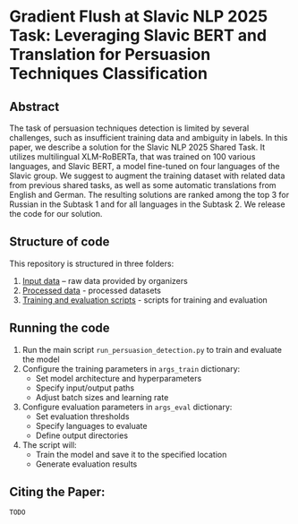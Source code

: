 # Gradient Flush at Slavic NLP 2025 Task: Leveraging Slavic BERT and Translation for Persuasion Techniques Classification

## Abstract

The task of persuasion techniques detection is limited by several challenges, such as insufficient training data and ambiguity in labels. In this paper, we describe a solution for the Slavic NLP 2025 Shared Task. It utilizes multilingual XLM-RoBERTa, that was trained on 100 various languages, and Slavic BERT, a model fine-tuned on four languages of the Slavic group. We suggest to augment the training dataset with related data from previous shared tasks, as well as some automatic translations from English and German. The resulting solutions are ranked among the top 3 for Russian in the Subtask 1 and for all languages in the Subtask 2. We release the code for our solution.

## Structure of code

This repository is structured in three folders:

1. [Input data](_input_data) – raw data provided by organizers
2. [Processed data](_processed_data) - processed datasets
3. [Training and evaluation scripts](training_evaluation) - scripts for training and evaluation


## Running the code
1. Run the main script `run_persuasion_detection.py` to train and evaluate the model
2. Configure the training parameters in `args_train` dictionary:
   - Set model architecture and hyperparameters
   - Specify input/output paths
   - Adjust batch sizes and learning rate
3. Configure evaluation parameters in `args_eval` dictionary:
   - Set evaluation thresholds
   - Specify languages to evaluate
   - Define output directories
4. The script will:
   - Train the model and save it to the specified location
   - Generate evaluation results

## Citing the Paper:
```
TODO
```

